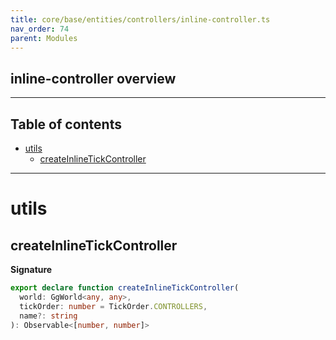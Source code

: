 ```yaml
---
title: core/base/entities/controllers/inline-controller.ts
nav_order: 74
parent: Modules
---
```


## inline-controller overview

---

<h2 class="text-delta">Table of contents</h2>

- [utils](#utils)
  - [createInlineTickController](#createinlinetickcontroller)

---

# utils

## createInlineTickController

**Signature**

```ts
export declare function createInlineTickController(
  world: GgWorld<any, any>,
  tickOrder: number = TickOrder.CONTROLLERS,
  name?: string
): Observable<[number, number]>
```
